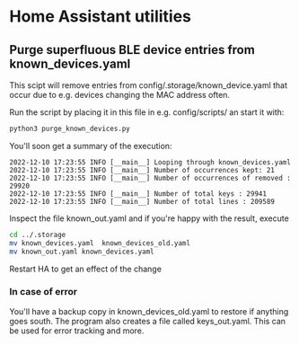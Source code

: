 # Home Assistant utilities

## Purge superfluous BLE device entries from known_devices.yaml
This scipt will remove entries from config/.storage/known_device.yaml that occur due to e.g. devices changing the MAC address often.

Run the script by placing it in this file in e.g. config/scripts/ an start it with:

```bash
python3 purge_known_devices.py
```
You'll soon get a summary of the execution:
```
2022-12-10 17:23:55 INFO [__main__] Looping through known_devices.yaml
2022-12-10 17:23:55 INFO [__main__] Number of occurrences kept: 21
2022-12-10 17:23:55 INFO [__main__] Number of occurrences of removed : 29920
2022-12-10 17:23:55 INFO [__main__] Number of total keys : 29941
2022-12-10 17:23:55 INFO [__main__] Number of total lines : 209589
```
Inspect the file known_out.yaml and if you're happy with the result, execute
```bash
cd ../.storage
mv known_devices.yaml  known_devices_old.yaml
mv known_out.yaml known_devices.yaml
```
Restart HA to get an effect of the change

### In case of error
You'll have a backup copy in known_devices_old.yaml to restore if anything goes south.
The program also creates a file called keys_out.yaml. This can be used for error tracking and more.
